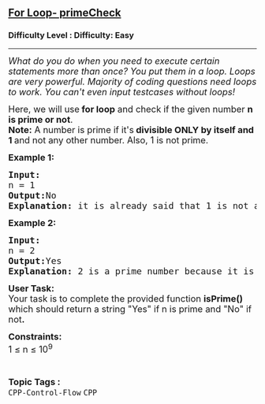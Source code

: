 <h2><a href="https://www.geeksforgeeks.org/problems/for-loop-primechecl/1?page=1&category=CPP&sortBy=submissions">For Loop- primeCheck</a></h2><h3>Difficulty Level : Difficulty: Easy</h3><hr><div class="problems_problem_content__Xm_eO"><p><em><span style="font-size: 18px;">What do you do when you need to execute certain statements more than once? You put them in a loop. Loops are very powerful. Majority of coding questions need loops to work. You can't even input testcases without loops!</span></em></p>
<p><span style="font-size: 18px;">Here, we will use<strong> for loop</strong> and check if the given number <strong>n is prime or not</strong>.<br><strong>Note:</strong> A number is prime if it's<strong> divisible ONLY by itself and 1 </strong>and not any other number. Also, 1 is not prime.</span></p>
<p><span style="font-size: 18px;"><strong>Example 1:</strong></span></p>
<pre><span style="font-size: 18px;"><strong>Input:</strong>
n = 1
<strong>Output:</strong>No<br><strong>Explanation:</strong> it is already said that 1 is not a prime number.</span></pre>
<p><span style="font-size: 18px;"><strong>Example 2:</strong></span></p>
<pre><span style="font-size: 18px;"><strong>Input:</strong>
n = 2
<strong>Output:</strong>Yes<br><strong>Explanation:</strong> 2 is a prime number because it is only divisible by itself and 1.<br></span></pre>
<p><span style="font-size: 18px;"><strong>User Task: </strong><br>Your task is to complete the provided function <strong>isPrime() </strong>which should return a string "Yes" if n is prime and "No" if not<strong>.</strong></span></p>
<p><span style="font-size: 18px;"><strong>Constraints:</strong><br>1 ≤ n ≤ 10<sup>9</sup></span></p></div><br><p><span style=font-size:18px><strong>Topic Tags : </strong><br><code>CPP-Control-Flow</code>&nbsp;<code>CPP</code>&nbsp;